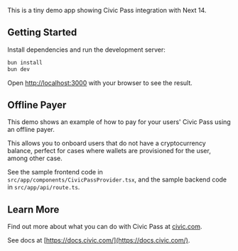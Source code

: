 This is a tiny demo app showing Civic Pass integration with Next 14.

## Getting Started

Install dependencies and run the development server:

```bash
bun install
bun dev
```

Open [http://localhost:3000](http://localhost:3000) with your browser to see the result.

## Offline Payer

This demo shows an example of how to pay for your users' Civic Pass using an offline payer.

This allows you to onboard users that do not have a cryptocurrency balance, perfect for cases where wallets
are provisioned for the user, among other case.

See the sample frontend code in `src/app/components/CivicPassProvider.tsx`,
and the sample backend code in `src/app/api/route.ts`.

## Learn More

Find out more about what you can do with Civic Pass at [civic.com](https://www.civic.com/).

See docs at [https://docs.civic.com/](https://docs.civic.com/).
